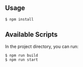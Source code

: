## Usage

```bash
$ npm install
```

## Available Scripts

In the project directory, you can run:

```bash
$ npm run build
$ npm run start
```
